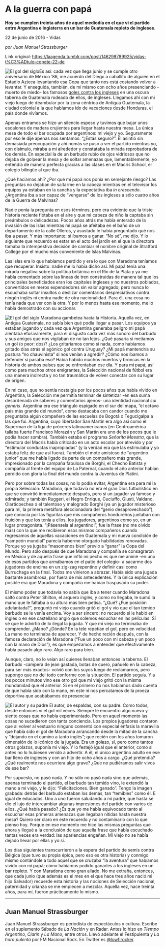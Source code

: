 # A la guerra con papá

**Hoy se cumplen treinta años de aquel mediodía en el que vi el partido entre Argentina e Inglaterra en un bar de Guatemala repleto de ingleses.**

22 de junio de 2016 - Vidas

_por Juan Manuel Strassburger_

Link original: https://laagenda.tumblr.com/post/146298789925/vidas-t%C3%ADtulo-copete-22-de

![El gol del siglo](https://64.media.tumblr.com/f856a605cbd8f2426aa5c6a6972aac38/tumblr_inline_pjzt19KKUF1t6q87u_500.jpg)Es así: cada vez que llega junio y se cumple otro aniversario de México ‘86, me acuerdo del Diego a caballito de alguien en el Estadio Azteca levantando esa Copa que tanto nos está costando volver a levantar. Y enseguida, también, de mí mismo con ocho años presenciando -muerto de miedo- los famosos [goles contra los ingleses](http://laagenda.buenosaires.gob.ar/post/140387126525/la-navidad-del-f%C3%BAtbol) en una oscura taberna de Guatemala rodeado de ellos, de ingleses. Llegamos ahí con mi viejo luego de deambular por la zona céntrica de Antigua Guatemala, la ciudad colonial a la que habíamos ido de vacaciones desde Honduras, el país donde vivíamos.

Apenas entramos se hizo un silencio espeso y tuvimos que bajar unos escalones de madera crujientes para llegar hasta nuestra mesa. La única mesa de todo el bar ocupada por argentinos: mi viejo y yo. Seguramente por eso le dije apenas nos sentamos: “¿Estás seguro?”. Él asintió sin demasiada preocupación y ahí nomás se puso a ver el partido mientras yo, con disimulo, miraba a mi alrededor y constataba la mirada reprobadora de los demás. En especial la de un barbudo rubio de ojos vidriosos que no dejaba de golpear la mesa y de soltar amenazas que, lamentablemente, yo entendía de manera perfecta gracias a las clases en el Macris School, el colegio bilingüe al que iba.

¿Qué hacíamos ahí? ¿Por qué mi papá nos ponía en semejante riesgo? Las preguntas no dejaban de saltarme en la cabeza mientras en el televisor los equipos ya estaban en la cancha y la expectativa iba *in crescendo*. ¿Argentina iba a ser capaz de “vengarse” de los ingleses a sólo cuatro años de la Guerra de Malvinas?

Nadie ponía la pregunta en esos términos, pero era evidente que la triste historia reciente flotaba en el aire y que mi cabeza de niño la captaba sin preámbulos o delicadezas. Pocos años atrás me había enterado de la invasión de las islas mientras mi papá se afeitaba en el baño de un departamento de la calle Olleros, y asustado le había preguntado qué nos iba a pasar. Y más importante: si íbamos a ganar. “No sé”, me dijo. Y lo siguiente que recuerdo es estar en el acto del jardín en el que la directora tomaba la intempestiva decisión de cambiar el nombre original de Stratford College por el mucho más conveniente de Islas Malvinas.

Las islas era lo que habíamos perdido y era lo que con Maradona teníamos que recuperar. Insisto: nadie me lo había dicho así. Mi papá tenía una mirada negativa sobre la política británica en el Río de la Plata y ya me había comentado sobre las líneas de tren construidas de manera tal que los principales beneficiados eran los capitales ingleses y no nuestros poblados, convertidos en meros expendedores sin valor agregado; pero nunca lo escuchaba soltar insultos o deslizar comentarios despreciativos contra ningún inglés ni contra nadie de otra nacionalidad. Para él, una cosa no tenía nada que ver con la otra. Y por lo menos hasta ese momento, me lo había demostrado con su accionar.

![El gol del siglo](https://64.media.tumblr.com/f856a605cbd8f2426aa5c6a6972aac38/tumblr_inline_pjzt19KKUF1t6q87u_500.jpg) Maradona gambetea hacia la Historia. Aquella vez, en Antigua Guatemala, no sabía bien qué podía llegar a pasar. Los equipos ya estaban jugando y cada vez que Argentina generaba peligro mi papá alentaba efusivamente, para el disgusto cada vez más sonoro del barbudo y sus amigos que nos vigilaban de no tan lejos. ¿Qué pasaría si metíamos un gol (o peor: dos)? ¿Los gritaríamos como si nada, como habíamos gritado días atrás el agónico gol contra Uruguay? ¿Mi papá mantendría su postura “no chauvinista” si nos venían a agredir? ¿Cómo nos íbamos a defender si pasaba eso? Había habido muchos muertos y broncas en la historia de ambos países que se enfrentaban ese día. Y para mi papá, así como para muchos otros emigrantes, la Selección nacional de fútbol era una manera indirecta y no tan traumática de volver conectar con su lugar de origen.

En mi caso, que no sentía nostalgia por los pocos años que había vivido en Argentina, la Selección me permitía terminar de sintetizar -en esa suma desordenada de saberes y comentarios ajenos- una identidad nacional *sui generis*. Argentina era ese triángulo espigado en el sur del mapa, “el octavo país más grande del mundo”, como destacaba con candor cuando me preguntaba algún compañero de las escuelas de Bogotá o Tegucigalpa a las que fui. Argentina, cuyo libertador San Martín era algo así como el Superman de la liga de próceres latinoamericanos (en Centroamérica tallaba fuerte Francisco Morazán y San Martín era uno de los pocos que le podía hacer sombra). También estaba el programa *Señorita Maestra*, que la directora del Macris había criticado en un acto escolar por atrevido y por “estimular conductas inapropiadas” (y la verdad era que las estimulaba y yo estaba feliz de que así fuera). También el mote amistoso de “argentino junior” que me había ligado de parte de un compañero más grande, impresionado por la campaña fabulosa de Borghi, el Checho Batista y compañía al frente del equipo de La Paternal, cuando el año anterior habían perdido con gloria la final del mundo contra la Juventus de Platini.

Pero por sobre todas las cosas, no lo podía evitar, Argentina era para mí la propia Selección: Maradona, que todavía no era el gran Dios futbolístico en que se convirtió inmediatamente después, pero sí un jugador ya famoso y admirado; y también Ruggeri, el Negro Enrique, Cuciuffo, Giusti, Valdano, Olarticoechea o el talentoso y malogrado Borghi (ya un jugador misterioso para mí, la primera metáfora aleccionadora del “genio desaprovechado”), que conocía por las figuritas que mis compañeros hondureños juntaban con fruición y que los tenía a ellos, los jugadores, argentinos como yo, en un lugar protagonista. “¡Pásensela al argentino!”, fue la frase (no me olvido más) con la que me recibieron esos mismos compañeros cuando regresamos de aquellas vacaciones en Guatemala y mi nueva condición de “campeón mundial” parecía haberme otorgado habilidades renovadas. Porque yo ya jugaba “masomenos bien” previo a “ganar” la Copa del Mundo. Pero sólo después de que Maradona y compañía se consagraron en México y de aquella frase que infló mi pecho es que me animé -en uno de esos partidos que armábamos en el patio del colegio- a sacarme dos jugadores de encima en un zig-zag repentino y definir casi como Burruchaga en la final. Todos me vinieron a abrazar. Había sido una jugada bastante asombrosa, por fuera de mis antecedentes. Y la única explicación posible era que Maradona y compañía me habían traspasado su poder.

El mismo poder que todavía no sabía que iba a tener cuando Maradona saltó contra Peter Shilton, el arquero inglés, y como no llegaba, le sumó la mano que le faltaba a su altura más bien petisa. “¿Qué? ¿Fue posición adelantada?”, preguntó mi viejo cuando gritó el gol y vio que el tan temido barbudo se le venía encima. Voy a ser sincero: no recuerdo si le habló en inglés o en ese castellano anglo que solemos escuchar en las películas. Sí sé que le advirtió de lo ilegal la jugada. Y que mi viejo no terminaba de comprender. ¿Mano? ¿Dónde? En la tele repetían el gol, pero en velocidad. La mano no terminaba de aparecer. Y de hecho recién después, con la famosa declaración de Maradona (“Fue un poco con mi cabeza y un poco con la mano de Dios”), es que empezamos a entender que efectivamente había pasado algo raro. Algo raro para bien.

Aunque, claro, no lo veían así quienes llenaban entonces la taberna. El barbudo -campera de jean gastada, botas de cuero, pañuelo en la cabeza, para ser más exactos- volvió con los suyos luego de reclamarnos, pero supongo que no del todo conforme con la situación. El partido seguía. Y a los pocos minutos vino ese otro gol que mi viejo gritó con la misma mundanidad que el anterior. Si en el primero no nos habíamos dado cuenta de que había sido con la mano, en este ni nos percatamos de la proeza deportiva que acabábamos de presenciar.

![El autor y su padre](https://64.media.tumblr.com/1b2316bac94e9c45aab8aff85bc8039b/tumblr_inline_pjzt1ayKDD1t6q87u_500.jpg) El autor, de espaldas, con su padre. Como todos, desde entonces vi el gol mil veces. Siempre le encuentro algo nuevo y siento cosas que no había experimentado. Pero en aquel momento las cosas no sucedieron con tanta conciencia. Los propios jugadores contaron que al volver al vestuario ninguno comentó con especial énfasis la maravilla que había sido el gol de Maradona arrancando desde la mitad de la cancha y “dejando en el camino a tanto inglés”; que recién con los años tomaron dimensión de lo icónico de la jugada. Era un golazo, sí, pero como tantos otros golazos, suponía mi viejo. Y lo festejó igual que el anterior, como si antes no lo hubiesen venido a advertir. A él, el único argentino adulto en ese bar lleno de ingleses y con un hijo de ocho años a cargo. ¿Qué pretendía? ¿Qué realmente nos ocurriera algo grave? ¿Que no pudiéramos salir vivos de ese bar?

Por supuesto, no pasó nada. Y no sólo no pasó nada sino que además, apenas terminado el partido, el barbudo tan temido vino, le extendió la mano a mi viejo, y le dijo: “Felicitaciones. Bien ganado”. Tengo la imagen grabada: detrás del barbudo estaban los demás, tan “temibles” como él. E igual de educados. Uno a uno fueron saludando a mi padre, que hasta se dio el lujo de intercambiar algunas impresiones del partido con varios de ellos. ¿Qué había pasado? ¿Es que yo me había equivocado tanto al escuchar esas primeras amenazas que llegaban nítidas hasta nuestra mesa? Quiero ser claro en este recuerdo y no contaminarlo con lo que pienso hoy. Porque en ese momento me hice las mismas preguntas que ahora y llegué a la conclusión de que aquella frase que había escuchado tantas veces era verdad: las apariencias engañan. Mi viejo no se había dejado llevar por ellas y yo sí.

Los días siguientes transcurrieron a la espera del partido de semis contra Bélgica (que tuvo su propia épica, pero eso es otra historia) y conmigo mismo contándole a todo aquel que se cruzaba “la aventura” que habíamos vivido con mi papá; cómo habíamos podido ganarles a los ingleses en un bar repleto. Y con Maradona como gran aliado. No me extraña, entonces, que cada junio (que además es el mes en el que hace tres años nació mi hijo Salvador) recuerde esta historia y las nociones de Selección nacional, paternidad y crianza se me empiecen a mezclar. Aquella vez, hace treinta años, para mí, fueron prácticamente lo mismo.

  




---

 Juan Manuel Strassburger
-------------------------

 Juan Manuel Strassburger es periodista de espectáculos y cultura. Escribe en el suplemento Sábado de *La Nación* y en Radar. Antes lo hizo en *Tiempo Argentino*, *Clarín* y *La Mano*, entre otros. Llevó adelante el Festipulenta y *La hora pulenta* por FM Nacional Rock. En Twitter es [@lowfirocker](https://twitter.com/lowfirocker). 

